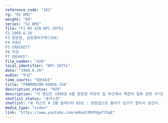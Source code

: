```yaml
---
reference_code: "161"
rg: "R2 DMZ"
weight: "89"
series: "S2 DMZ"
file: "F1 RG 428-NPC-39751
F2 1968.6.26
F3 판문점, 공동경비구역(JSA)
F4 미8군
F5 CROCKETT
F6 무성 
F7 8분44초"
file_number: "428"
local_identifier: "NPC-39751"
date: "1968.6.26"
audio: "무성"
time_courts: "8분44초"
title: "PANMUNJOM KOREA-JSA"
description_status: "해제"
description: "이 영상은 1968년 6월 판문점 자유의 집 부근에서 북한의 침투 관련 무기들이 전시되고 있다. 이 시기 김신조의 청와대 습격사건과 푸에블로호 사건 등으로 위기촉발되었다. 자유의 집 앞에서 북한 노획 무기 전시는 김신조 사건 때 북한군들이 사용한 것으로 추정된다. "
shotlist_status: "숏리스트"
shotlist: "숏 리스트 # 2롤 슬레이터 03초 : 판문점으로 들어가 입구가 멀리서 보인다. 헬기가 착륙하고 있다. (2분22초) 차 량들이 판문점으로 들어간다. 여러 대의 차량들이 출발하고 있다. (3분03초) 공동경비구역에서 각국 경 비병들이 막사 앞에 서 있다. 미군, 중감위 국가 등이다. JSA 근무 요원들이다. (4분29초) 검소로 차량 들이 들어온다. (5분32초) 총기 등이 전시되고 있다. 북한 관련 노획품들이다. 총기 수류탄, 옷 등이다. (7분45초) 자유의 집이 보인다. 주변 사람들이 모여 있다."
media_type: "video"
link: "https://www.youtube.com/embed/MXPOgefJSqE"
---
```

